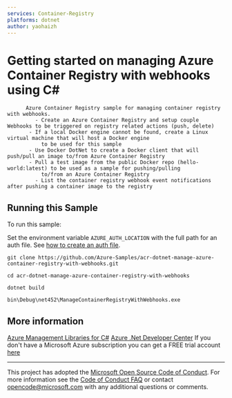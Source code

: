 ```yaml
---
services: Container-Registry
platforms: dotnet
author: yaohaizh
---
```


# Getting started on managing Azure Container Registry with webhooks using C# #

          Azure Container Registry sample for managing container registry with webhooks.
             - Create an Azure Container Registry and setup couple Webhooks to be triggered on registry related actions (push, delete)
           - If a local Docker engine cannot be found, create a Linux virtual machine that will host a Docker engine
               to be used for this sample
           - Use Docker DotNet to create a Docker client that will push/pull an image to/from Azure Container Registry
           - Pull a test image from the public Docker repo (hello-world:latest) to be used as a sample for pushing/pulling
               to/from an Azure Container Registry
             - List the container registry webhook event notifications after pushing a container image to the registry


## Running this Sample ##

To run this sample:

Set the environment variable `AZURE_AUTH_LOCATION` with the full path for an auth file. See [how to create an auth file](https://github.com/Azure/azure-libraries-for-net/blob/master/AUTH.md).

    git clone https://github.com/Azure-Samples/acr-dotnet-manage-azure-container-registry-with-webhooks.git

    cd acr-dotnet-manage-azure-container-registry-with-webhooks
  
    dotnet build
    
    bin\Debug\net452\ManageContainerRegistryWithWebhooks.exe

## More information ##

[Azure Management Libraries for C#](https://github.com/Azure/azure-sdk-for-net/tree/Fluent)
[Azure .Net Developer Center](https://azure.microsoft.com/en-us/develop/net/)
If you don't have a Microsoft Azure subscription you can get a FREE trial account [here](http://go.microsoft.com/fwlink/?LinkId=330212)

---

This project has adopted the [Microsoft Open Source Code of Conduct](https://opensource.microsoft.com/codeofconduct/). For more information see the [Code of Conduct FAQ](https://opensource.microsoft.com/codeofconduct/faq/) or contact [opencode@microsoft.com](mailto:opencode@microsoft.com) with any additional questions or comments.